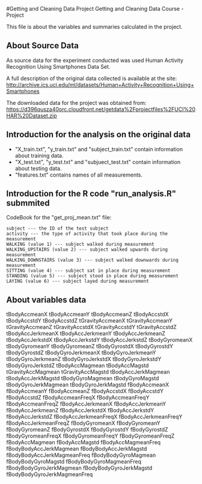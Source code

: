 #Getting and Cleaning Data Project
Getting and Cleaning Data Course - Project

This file is about the variables and summaries calculated in the project.

## About Source Data

As source data for the experiment conducted was used Human Activity Recognition Using Smartphones Data Set.

A full description of the original data collected is available at the site:
http://archive.ics.uci.edu/ml/datasets/Human+Activity+Recognition+Using+Smartphones

The downloaded data for the project was obtained from:
https://d396qusza40orc.cloudfront.net/getdata%2Fprojectfiles%2FUCI%20HAR%20Dataset.zip

## Introduction for the analysis on the original data

- "X_train.txt", "y_train.txt" and "subject_train.txt" contain information about training data.
- "X_test.txt", "y_test.txt" and "subjuect_test.txt" contain information about testing data.
- "features.txt" contains names of all measurements.

## Introduction for the R code "run_analysis.R" submmited

CodeBook for the "get_proj_mean.txt" file:

    subject --- the ID of the test subject
    activity --- the type of activity that took place during the measurement
    WALKING (value 1) --- subject walked during measurement
    WALKING_UPSTAIRS (value 2) --- subject walked upwards during measurement
    WALKING_DOWNSTAIRS (value 3) --- subject walked downwards during measurement
    SITTING (value 4) --- subject sat in place during measurement
    STANDING (value 5) --- subject stood in place during measurement
    LAYING (value 6) --- subject layed during measurement

## About variables data

tBodyAccmeanX
tBodyAccmeanY
tBodyAccmeanZ
tBodyAccstdX
tBodyAccstdY
tBodyAccstdZ
tGravityAccmeanX
tGravityAccmeanY
tGravityAccmeanZ
tGravityAccstdX
tGravityAccstdY
tGravityAccstdZ
tBodyAccJerkmeanX
tBodyAccJerkmeanY
tBodyAccJerkmeanZ
tBodyAccJerkstdX
tBodyAccJerkstdY
tBodyAccJerkstdZ
tBodyGyromeanX
tBodyGyromeanY
tBodyGyromeanZ
tBodyGyrostdX
tBodyGyrostdY
tBodyGyrostdZ
tBodyGyroJerkmeanX
tBodyGyroJerkmeanY
tBodyGyroJerkmeanZ
tBodyGyroJerkstdX
tBodyGyroJerkstdY
tBodyGyroJerkstdZ
tBodyAccMagmean
tBodyAccMagstd
tGravityAccMagmean
tGravityAccMagstd
tBodyAccJerkMagmean
tBodyAccJerkMagstd
tBodyGyroMagmean
tBodyGyroMagstd
tBodyGyroJerkMagmean
tBodyGyroJerkMagstd
fBodyAccmeanX
fBodyAccmeanY
fBodyAccmeanZ
fBodyAccstdX
fBodyAccstdY
fBodyAccstdZ
fBodyAccmeanFreqX
fBodyAccmeanFreqY
fBodyAccmeanFreqZ
fBodyAccJerkmeanX
fBodyAccJerkmeanY
fBodyAccJerkmeanZ
fBodyAccJerkstdX
fBodyAccJerkstdY
fBodyAccJerkstdZ
fBodyAccJerkmeanFreqX
fBodyAccJerkmeanFreqY
fBodyAccJerkmeanFreqZ
fBodyGyromeanX
fBodyGyromeanY
fBodyGyromeanZ
fBodyGyrostdX
fBodyGyrostdY
fBodyGyrostdZ
fBodyGyromeanFreqX
fBodyGyromeanFreqY
fBodyGyromeanFreqZ
fBodyAccMagmean
fBodyAccMagstd
fBodyAccMagmeanFreq
fBodyBodyAccJerkMagmean
fBodyBodyAccJerkMagstd
fBodyBodyAccJerkMagmeanFreq
fBodyBodyGyroMagmean
fBodyBodyGyroMagstd
fBodyBodyGyroMagmeanFreq
fBodyBodyGyroJerkMagmean
fBodyBodyGyroJerkMagstd
fBodyBodyGyroJerkMagmeanFreq


